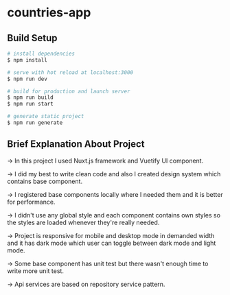 # countries-app

## Build Setup

```bash
# install dependencies
$ npm install

# serve with hot reload at localhost:3000
$ npm run dev

# build for production and launch server
$ npm run build
$ npm run start

# generate static project
$ npm run generate
```

## Brief Explanation About Project
-> In this project I used Nuxt.js framework and Vuetify UI component.

-> I did my best to write clean code and also I created design system which contains base component.

-> I registered base components locally where I needed them and it is better for performance.

-> I didn't use any global style and each component contains own styles so the styles are loaded whenever they're really needed.

-> Project is responsive for mobile and desktop mode in demanded width and it has dark mode which user can toggle between dark mode and light mode.

-> Some base component has unit test but there wasn't enough time to write more unit test.

-> Api services are based on repository service pattern.

